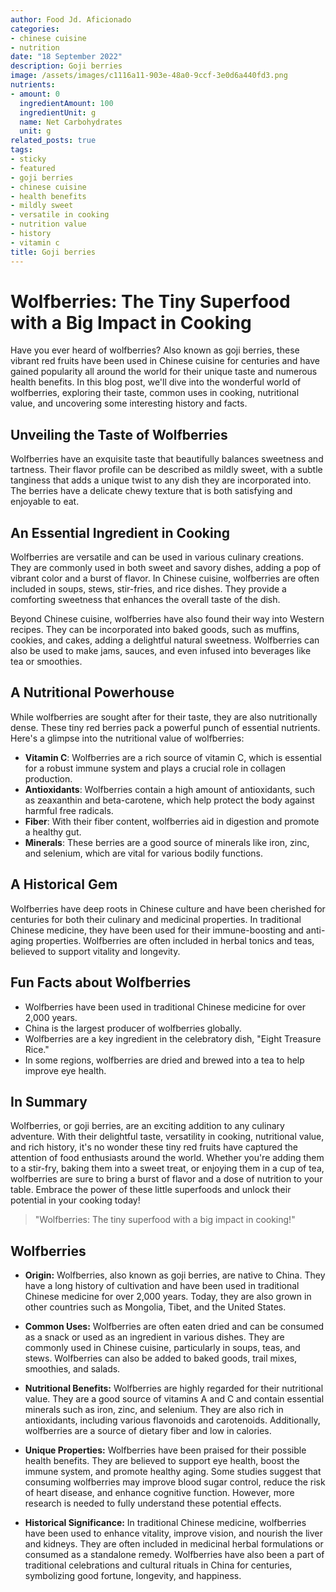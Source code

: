 ```yaml
---
author: Food Jd. Aficionado
categories:
- chinese cuisine
- nutrition
date: "18 September 2022"
description: Goji berries
image: /assets/images/c1116a11-903e-48a0-9ccf-3e0d6a440fd3.png
nutrients:
- amount: 0
  ingredientAmount: 100
  ingredientUnit: g
  name: Net Carbohydrates
  unit: g
related_posts: true
tags:
- sticky
- featured
- goji berries
- chinese cuisine
- health benefits
- mildly sweet
- versatile in cooking
- nutrition value
- history
- vitamin c
title: Goji berries
---
```

# Wolfberries: The Tiny Superfood with a Big Impact in Cooking



Have you ever heard of wolfberries? Also known as goji berries, these vibrant red fruits have been used in Chinese cuisine for centuries and have gained popularity all around the world for their unique taste and numerous health benefits. In this blog post, we'll dive into the wonderful world of wolfberries, exploring their taste, common uses in cooking, nutritional value, and uncovering some interesting history and facts.

## Unveiling the Taste of Wolfberries

Wolfberries have an exquisite taste that beautifully balances sweetness and tartness. Their flavor profile can be described as mildly sweet, with a subtle tanginess that adds a unique twist to any dish they are incorporated into. The berries have a delicate chewy texture that is both satisfying and enjoyable to eat.

## An Essential Ingredient in Cooking

Wolfberries are versatile and can be used in various culinary creations. They are commonly used in both sweet and savory dishes, adding a pop of vibrant color and a burst of flavor. In Chinese cuisine, wolfberries are often included in soups, stews, stir-fries, and rice dishes. They provide a comforting sweetness that enhances the overall taste of the dish.

Beyond Chinese cuisine, wolfberries have also found their way into Western recipes. They can be incorporated into baked goods, such as muffins, cookies, and cakes, adding a delightful natural sweetness. Wolfberries can also be used to make jams, sauces, and even infused into beverages like tea or smoothies.

## A Nutritional Powerhouse

While wolfberries are sought after for their taste, they are also nutritionally dense. These tiny red berries pack a powerful punch of essential nutrients. Here's a glimpse into the nutritional value of wolfberries:

- **Vitamin C**: Wolfberries are a rich source of vitamin C, which is essential for a robust immune system and plays a crucial role in collagen production.
- **Antioxidants**: Wolfberries contain a high amount of antioxidants, such as zeaxanthin and beta-carotene, which help protect the body against harmful free radicals.
- **Fiber**: With their fiber content, wolfberries aid in digestion and promote a healthy gut.
- **Minerals**: These berries are a good source of minerals like iron, zinc, and selenium, which are vital for various bodily functions.

## A Historical Gem

Wolfberries have deep roots in Chinese culture and have been cherished for centuries for both their culinary and medicinal properties. In traditional Chinese medicine, they have been used for their immune-boosting and anti-aging properties. Wolfberries are often included in herbal tonics and teas, believed to support vitality and longevity.

## Fun Facts about Wolfberries

- Wolfberries have been used in traditional Chinese medicine for over 2,000 years.
- China is the largest producer of wolfberries globally.
- Wolfberries are a key ingredient in the celebratory dish, "Eight Treasure Rice."
- In some regions, wolfberries are dried and brewed into a tea to help improve eye health.

## In Summary

Wolfberries, or goji berries, are an exciting addition to any culinary adventure. With their delightful taste, versatility in cooking, nutritional value, and rich history, it's no wonder these tiny red fruits have captured the attention of food enthusiasts around the world. Whether you're adding them to a stir-fry, baking them into a sweet treat, or enjoying them in a cup of tea, wolfberries are sure to bring a burst of flavor and a dose of nutrition to your table. Embrace the power of these little superfoods and unlock their potential in your cooking today!

> "Wolfberries: The tiny superfood with a big impact in cooking!"

## Wolfberries

- **Origin:** Wolfberries, also known as goji berries, are native to China. They have a long history of cultivation and have been used in traditional Chinese medicine for over 2,000 years. Today, they are also grown in other countries such as Mongolia, Tibet, and the United States.

- **Common Uses:** Wolfberries are often eaten dried and can be consumed as a snack or used as an ingredient in various dishes. They are commonly used in Chinese cuisine, particularly in soups, teas, and stews. Wolfberries can also be added to baked goods, trail mixes, smoothies, and salads.

- **Nutritional Benefits:** Wolfberries are highly regarded for their nutritional value. They are a good source of vitamins A and C and contain essential minerals such as iron, zinc, and selenium. They are also rich in antioxidants, including various flavonoids and carotenoids. Additionally, wolfberries are a source of dietary fiber and low in calories.

- **Unique Properties:** Wolfberries have been praised for their possible health benefits. They are believed to support eye health, boost the immune system, and promote healthy aging. Some studies suggest that consuming wolfberries may improve blood sugar control, reduce the risk of heart disease, and enhance cognitive function. However, more research is needed to fully understand these potential effects.

- **Historical Significance:** In traditional Chinese medicine, wolfberries have been used to enhance vitality, improve vision, and nourish the liver and kidneys. They are often included in medicinal herbal formulations or consumed as a standalone remedy. Wolfberries have also been a part of traditional celebrations and cultural rituals in China for centuries, symbolizing good fortune, longevity, and happiness.
